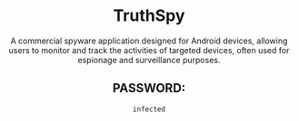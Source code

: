 <div align="center">

# TruthSpy

A commercial spyware application designed for Android devices, allowing users to monitor and track the activities of targeted devices, often used for espionage and surveillance purposes.

## PASSWORD: 

```
infected
```

</div>
